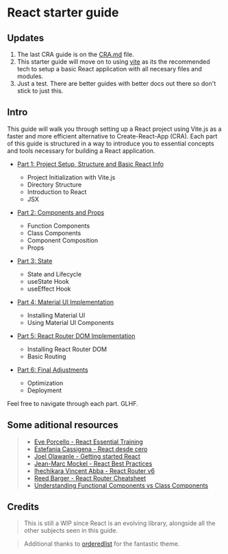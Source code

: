 # React starter guide

## Updates

1. The last CRA guide is on the [CRA.md](./cra.md) file.
2. This starter guide will move on to using [vite](https://vitejs.dev/) as its the recommended tech to setup a basic React application with all necesary files and modules.
3. Just a test. There are better guides with better docs out there so don't stick to just this.

## Intro 

This guide will walk you through setting up a React project using Vite.js as a faster and more efficient alternative to Create-React-App (CRA). Each part of this guide is structured in a way to introduce you to essential concepts and tools necessary for building a React application.


- [Part 1: Project Setup, Structure and Basic React Info](./Part1.md)
    - Project Initialization with Vite.js
    - Directory Structure
    - Introduction to React
    - JSX

- [Part 2: Components and Props](./Part2.md)
    - Function Components
    - Class Components
    - Component Composition
    - Props

- [Part 3: State](./Part3.md)
    - State and Lifecycle
    - useState Hook
    - useEffect Hook

- [Part 4: Material UI Implementation](./Part4.md)
    - Installing Material UI
    - Using Material UI Components

- [Part 5: React Router DOM Implementation](./Part5.md)
    - Installing React Router DOM
    - Basic Routing

- [Part 6: Final Adjustments](./Part6.md)
    - Optimization
    - Deployment


Feel free to navigate through each part. GLHF.

## Some aditional resources

> - [Eve Porcello - React Essential Training](https://www.linkedin.com/learning/react-js-essential-training-14836121?u=100575394)
> - [Estefania Cassigena - React desde cero](https://www.freecodecamp.org/espanol/news/aprende-react-desde-cero-curso-de-react-con-proyectos/)
> - [Joel Olawanle - Getting started React](https://www.freecodecamp.org/news/get-started-with-react-for-beginners/)
> - [Jean-Marc Mockel - React Best Practices](https://www.freecodecamp.org/news/best-practices-for-react/)
> - [Ihechikara Vincent Abba - React Router v6](https://www.freecodecamp.org/news/how-to-use-react-router-version-6/)
> - [Reed Barger - React Router Cheatsheet](https://www.freecodecamp.org/news/react-router-cheatsheet/ )
> - [Understanding Functional Components vs Class Components](https://www.twilio.com/blog/react-choose-functional-components)


## Credits

> This is still a WIP since React is an evolving library, alongside all the other subjects seen in this guide.

> Additional thanks to [orderedlist](https://github.com/orderedlist) for the fantastic theme.
